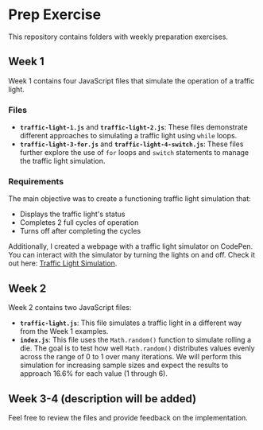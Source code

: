 # Prep Exercise

This repository contains folders with weekly preparation exercises. 

## Week 1

Week 1 contains four JavaScript files that simulate the operation of a traffic light.

### Files

- **`traffic-light-1.js`** and **`traffic-light-2.js`**: These files demonstrate different approaches to simulating a traffic light using `while` loops.
- **`traffic-light-3-for.js`** and **`traffic-light-4-switch.js`**: These files further explore the use of `for` loops and `switch` statements to manage the traffic light simulation.

### Requirements

The main objective was to create a functioning traffic light simulation that:
- Displays the traffic light's status
- Completes 2 full cycles of operation
- Turns off after completing the cycles

Additionally, I created a webpage with a traffic light simulator on CodePen. You can interact with the simulator by turning the lights on and off. Check it out here: [Traffic Light Simulation](https://codepen.io/liya_oz/pen/LYKoRRj).

## Week 2

Week 2 contains two JavaScript files:

- **`traffic-light.js`**: This file simulates a traffic light in a different way from the Week 1 examples.
- **`index.js`**: This file uses the `Math.random()` function to simulate rolling a die. The goal is to test how well `Math.random()` distributes values evenly across the range of 0 to 1 over many iterations. We will perform this simulation for increasing sample sizes and expect the results to approach 16.6% for each value (1 through 6).

## Week 3-4 (description will be added)

Feel free to review the files and provide feedback on the implementation.
